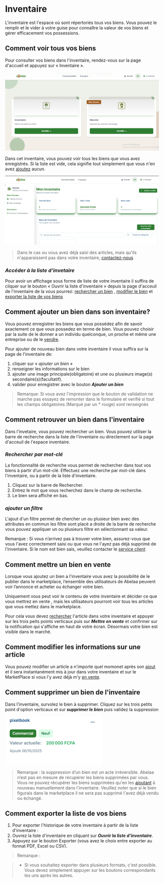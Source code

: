 # Inventaire

L'inventaire est l'espace où sont répertoriés tous vos biens. Vous pouvez le remplir et le vider à votre guise pour connaître la valeur de vos biens et gérer efficacement vos possessions.

## Comment voir tous vos biens

Pour consulter vos biens dans l'inventaire, rendez-vous sur la page d'accueil et appuyez sur « Inventaire ».

![Alt text](../assets/img/accueil.png " Page d'acceuil")

Dans cet inventaire, vous pouvez voir tous les biens que vous avez enregistrés. Si la liste est vide, cela signifie tout simplement que vous n'en avez [ajoutez](#comment-ajouter-un-bien-dans-son-inventaire) aucun.

![Alt text](../assets/img/inventor.png " Page d'acceuil de l'inventaire")

> Dans le cas ou vous avez déjà saisi des articles, mais qu'ils n'apparaissent pas dans votre inventaire, [contactez-nous](https://wa.me/+237698778055)

### *Accéder à la liste d'invetaire*

Pour avoir un affichage sous forme de liste de votre inventaire il suffira de cliquer sur le bouton « Ouvrir la liste d'inventaire » depuis la page d'acceuil de l'inventaire de la vous pourrez: [rechercher un bien](#retrouver-un-bien-dans-linventaire) , [modifier le bien](#modifier-un-article) et [exporter la liste de vos biens](#exporter-la-liste-de-vos-biens)

## Comment ajouter un bien dans son inventaire?

Vous pouvez enregistrer les biens que vous possédez afin de savoir axactement ce que vous possedez en terme de bien.
Vous pouvez choisir par la suite de le donner a un individu quelconque, un proche et même une entreprise ou de le [vendre](#comment-mettre-un-bien-en-vente).

Pour ajouter de nouveau bien dans votre inventaire il vous suffira sur la page de l'inventaire de:

1. cliquer sur « *ajouter un bien* »
2. renseigner  les informations sur le bien
3. ajouter une image principale(obligatoire) et une ou plusieurs image(s) secondaire(s)(facultatif).
4. valider pour enregistrer avec le bouton ***Ajouter un bien***

> Remarque: Si vous avez l'impression que le bouton de validation ne marche pas essayez de remonter dans le formulaire et verifié si tout les champs obligatoires (Marqué par un * rouge) sont renseignés


## Comment retrouver un bien dans l'inventaire 

Dans l'invetaire, vous pouvez rechercher un bien. Vous pouvez utiliser la barre de recherche dans la liste de l'inventaire ou directement sur la page d'acceuil de l'espace inventaire.

### *Rechercher par mot-clé*

La fonctionnalité de recherche vous permet de rechercher dans tout vos biens à partir d’un mot-clé. Effectuez une recherche par mot-clé dans l'inventaire, ou à partir de la liste d'inventaire.

1. Cliquez sur la barre de Rechercher.
2. Entrez le mot que vous recherchez dans le champ de recherche.
3. Le bien sera affiché en bas.

### *ajouter un filtre*

L'ajout d'un filtre permet de chercher un ou plusieur bien avec des attributes en commun les filtre sont placé a droite de la barre de recherche vous pouvez appliquer un ou plusieurs filtre en sélectionnant sa valeur.

Remarque : Si vous n’arrivez pas à trouver votre bien, assurez-vous que vous l'avez correctement saisi ou que vous ne l'ayez pas déjà supprimé de l'inventaire. Si le nom est bien sais, veuillez contacter le [service client](https://wa.me/+237698778055)

## Comment mettre un bien en vente

Lorsque vous ajoutez un bien a l'inventaire vous avez la possibilité de le publier dans le marketplace, l’ensemble des utilisateurs de Abelaa peuvent voir l’annonce et acheter ou échanger votre bien.

Uniquement vous peut voir le contenu de votre inventaire et décider ce que vous mettrez en vente , mais les utilisateurs pourront voir tous les articles que vous mettez dans le marketplace.

Pour cela vous devez [rechercher](#comment-retrouver-un-bien-dans-linventaire) l'article dans votre inventaire et appuyer sur les trois peits points verticaux puis sur ***Mettre en vente*** et confirmer sur la notification qui s'affiche en haut de votre écran. Désormais votre bien est visible dans le marché.

## Comment modifier les informations sur une article

Vous pouvez modifier un article a n'importe quel momonet après son [ajout](#comment-ajouter-un-bien-dans-son-inventaire) et il sera instantanément mis à jour dans votre inventaire et sur le MarketPlace si vous l'y avez déjà m'y [en vente](#comment-mettre-un-bien-en-vente). 

## Comment supprimer un bien de l'inventaire

Dans l’inventaire, survolez le bien à supprimer.
Cliquez sur les trois petits point d'option verticaux et sur ***supprimer le bien*** puis validez la suppression

![alt text](../assets/img/item.png)

> Remarque : la suppression d’un bien est un acte irréversible. Abelaa n’est pas en mesure de récupérer les biens supprimées par vous. Vous ne pouvez récupérer les biens supprimées qu'en les [ajoutant](#comment-ajouter-un-bien-dans-son-inventaire) à nouveau manuellement dans l'inventaire. Veuillez noter que si le bien figurais dans le marketplace il ne sera pas supprimé l'avez déjà vendu ou échangé.

## Comment exporter la liste de vos biens

1. Pour exporter l'historique de votre inventaire à partir de la liste d'inventaire :
2. Ouvrez la liste d'inventaire en cliquant sur ***Ouvrir la liste d'inventaire***.
3. Appuyez sur le bouton Exporter (vous avez le choix entre exporter au format PDF, Excel ou CSV).

> Remarque :

> - Si vous souhaitez exporter dans plusieurs formats, c'est possible. Vous devez simplement appuyer sur les boutons correspondants les uns après les autres.